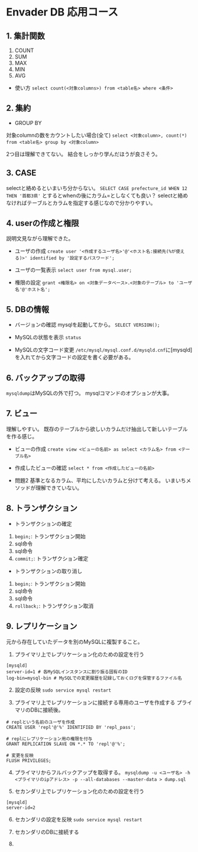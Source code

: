 # Envader DB 応用コース

## 1. 集計関数

1. COUNT
2. SUM
3. MAX
4. MIN
5. AVG

- 使い方
`select count(<対象columns>) from <table名> where <条件>`

## 2. 集約

- GROUP BY

対象columnの数をカウントしたい場合(全て)
`select <対象column>, count(*) from <table名> group by <対象column>`

2つ目は理解できてない。
結合をしっかり学んだほうが良さそう。

## 3. CASE

selectと絡めるといまいち分からない。
`SELECT CASE prefecture_id WHEN 12 THEN '首都3県'`
とするとwhenの後にカラム=としなくても良い？
selectと絡めなければテーブルとカラムを指定する感じなので分かりやすい。

## 4. userの作成と権限

説明文見ながら理解できた。

- ユーザの作成
`create user '<作成するユーザ名>'@'<ホスト名:接続先(%が使える)>' identified by '設定するパスワード';`

- ユーザの一覧表示
`select user from mysql.user;`

- 権限の設定
`grant <権限名> on <対象データベース>.<対象のテーブル> to 'ユーザ名'@'ホスト名';`

## 5. DBの情報

- バージョンの確認
mysqlを起動してから。
`SELECT VERSION();`

- MySQLの状態を表示
`status`

- MySQLの文字コード変更
`/etc/mysql/mysql.conf.d/mysqld.cnf`に[mysqld]を入れてから文字コードの設定を書く必要がある。

## 6. バックアップの取得

`mysqldump`はMySQLの外で打つ。
mysqlコマンドのオプションが大事。

## 7. ビュー

理解しやすい。
既存のテーブルから欲しいカラムだけ抽出して新しいテーブルを作る感じ。

- ビューの作成
`create view <ビューの名前> as select <カラム名> from <テーブル名>`

- 作成したビューの確認
`select * from <作成したビューの名前>`

- 問題2
基準となるカラム、平均にしたいカラムと分けて考える。
いまいちメソッドが理解できていない。

## 8. トランザクション

- トランザクションの確定

1. `begin;`: トランザクション開始
2. sql命令
3. sql命令
4. `commit;`: トランザクション確定

- トランザクションの取り消し

1. `begin;`: トランザクション開始
2. sql命令
3. sql命令
4. `rollback;`: トランザクション取消

## 9. レプリケーション

元から存在していたデータを別のMySQLに複製すること。

1. プライマリ上でレプリケーション化のための設定を行う

```cnf: /etc/mysql/mysql.conf.d/mysqld.cnf
[mysqld]
server-id=1 # 各MySQLインスタンスに割り振る固有のID
log-bin=mysql-bin # MySQLでの変更履歴を記録しておくログを保管するファイル名
```

2. 設定の反映
`sudo service mysql restart`

3. プライマリ上でレプリケーションに接続する専用のユーザを作成する
プライマリのDBに接続後。

```sql:
# replという名前のユーザを作成
CREATE USER 'repl'@'%' IDENTIFIED BY 'repl_pass';

# replにレプリケーション用の権限を付与
GRANT REPLICATION SLAVE ON *.* TO 'repl'@'%';

# 変更を反映
FLUSH PRIVILEGES;
```

4. プライマリからフルバックアップを取得する。
`mysqldump -u <ユーザ名> -h <プライマリのipアドレス> -p --all-databases --master-data > dump.sql`

5. セカンダリ上でレプリケーション化のための設定を行う

```sql: /etc/mysql/mysql.conf.d/mysqld.cnf
[mysqld]
server-id=2
```

6. セカンダリの設定を反映
`sudo service mysql restart`

7. セカンダリのDBに接続する

8. 
